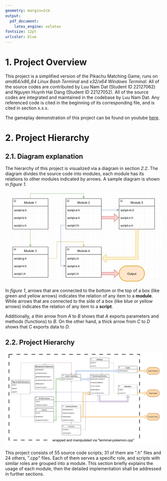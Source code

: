 ```yaml
---
geometry: margin=2cm
output: 
  pdf_document: 
    latex_engine: xelatex
fontsize: 12pt
urlcolor: blue
---
```


# 1. Project Overview

This project is a simplified version of the Pikachu Matching Game, runs on *amd64/x86_64 Linux Bash Terminal* and *x32/x64 Windows Terminal*. All of the source codes are contributed by Luu Nam Dat (Student ID 22127062) and Nguyen Huynh Hai Dang (Student ID 22127052). All of the source codes are integrated and maintained in the codebase by Luu Nam Dat. Any referenced code is cited in the beginning of its corresponding file, and is cited in section x.x.x.

The gameplay demonstration of this project can be found on youtube [here](https://www.youtube.com).

# 2. Project Hierarchy

## 2.1. Diagram explanation

The hierarchy of this project is visualized via a diagram in section *2.2*. The diagram divides the source code into modules, each module has its relations to other modules indicated by arrows. A sample diagram is shown in *figure 1*.

![Sample Diagram](img/sample-diagram.png)

In *figure 1*, arrows that are connected to the bottom or the top of a box (like green and yellow arrows) indicates the relation of any item to a **module**. While arrows that are connected to the side of a box (like blue or yellow arrows) indicates the relation of any item to a **script**.

Additionally, a thin arrow from *A* to *B* shows that *A* exports parameters and methods (functions) to *B*. On the other hand, a thick arrow from *C* to *D* shows that *C* exports data to *D*.

## 2.2. Project Hierarchy

![Hierarchy Diagram](img/hierarchy.png)

This project consists of 55 source code scripts; 31 of them are ".h" files and 24 others, ".cpp" files. Each of them serves a specific role, and scripts with similar roles are grouped into a module. This section briefly explains the usage of each module, then the detailed implementation shall be addressed in further sections.
